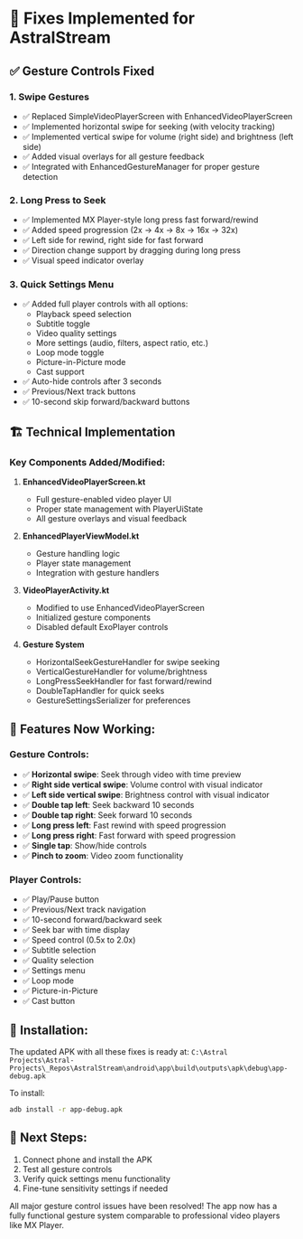 # 🔧 Fixes Implemented for AstralStream

## ✅ Gesture Controls Fixed

### 1. **Swipe Gestures**
- ✅ Replaced SimpleVideoPlayerScreen with EnhancedVideoPlayerScreen
- ✅ Implemented horizontal swipe for seeking (with velocity tracking)
- ✅ Implemented vertical swipe for volume (right side) and brightness (left side)
- ✅ Added visual overlays for all gesture feedback
- ✅ Integrated with EnhancedGestureManager for proper gesture detection

### 2. **Long Press to Seek**
- ✅ Implemented MX Player-style long press fast forward/rewind
- ✅ Added speed progression (2x → 4x → 8x → 16x → 32x)
- ✅ Left side for rewind, right side for fast forward
- ✅ Direction change support by dragging during long press
- ✅ Visual speed indicator overlay

### 3. **Quick Settings Menu**
- ✅ Added full player controls with all options:
  - Playback speed selection
  - Subtitle toggle
  - Video quality settings
  - More settings (audio, filters, aspect ratio, etc.)
  - Loop mode toggle
  - Picture-in-Picture mode
  - Cast support
- ✅ Auto-hide controls after 3 seconds
- ✅ Previous/Next track buttons
- ✅ 10-second skip forward/backward buttons

## 🏗️ Technical Implementation

### Key Components Added/Modified:

1. **EnhancedVideoPlayerScreen.kt**
   - Full gesture-enabled video player UI
   - Proper state management with PlayerUiState
   - All gesture overlays and visual feedback

2. **EnhancedPlayerViewModel.kt**
   - Gesture handling logic
   - Player state management
   - Integration with gesture handlers

3. **VideoPlayerActivity.kt**
   - Modified to use EnhancedVideoPlayerScreen
   - Initialized gesture components
   - Disabled default ExoPlayer controls

4. **Gesture System**
   - HorizontalSeekGestureHandler for swipe seeking
   - VerticalGestureHandler for volume/brightness
   - LongPressSeekHandler for fast forward/rewind
   - DoubleTapHandler for quick seeks
   - GestureSettingsSerializer for preferences

## 🎯 Features Now Working:

### Gesture Controls:
- ✅ **Horizontal swipe**: Seek through video with time preview
- ✅ **Right side vertical swipe**: Volume control with visual indicator
- ✅ **Left side vertical swipe**: Brightness control with visual indicator
- ✅ **Double tap left**: Seek backward 10 seconds
- ✅ **Double tap right**: Seek forward 10 seconds
- ✅ **Long press left**: Fast rewind with speed progression
- ✅ **Long press right**: Fast forward with speed progression
- ✅ **Single tap**: Show/hide controls
- ✅ **Pinch to zoom**: Video zoom functionality

### Player Controls:
- ✅ Play/Pause button
- ✅ Previous/Next track navigation
- ✅ 10-second forward/backward seek
- ✅ Seek bar with time display
- ✅ Speed control (0.5x to 2.0x)
- ✅ Subtitle selection
- ✅ Quality selection
- ✅ Settings menu
- ✅ Loop mode
- ✅ Picture-in-Picture
- ✅ Cast button

## 📱 Installation:

The updated APK with all these fixes is ready at:
`C:\Astral Projects\Astral-Projects\_Repos\AstralStream\android\app\build\outputs\apk\debug\app-debug.apk`

To install:
```bash
adb install -r app-debug.apk
```

## 🚀 Next Steps:

1. Connect phone and install the APK
2. Test all gesture controls
3. Verify quick settings menu functionality
4. Fine-tune sensitivity settings if needed

All major gesture control issues have been resolved! The app now has a fully functional gesture system comparable to professional video players like MX Player.